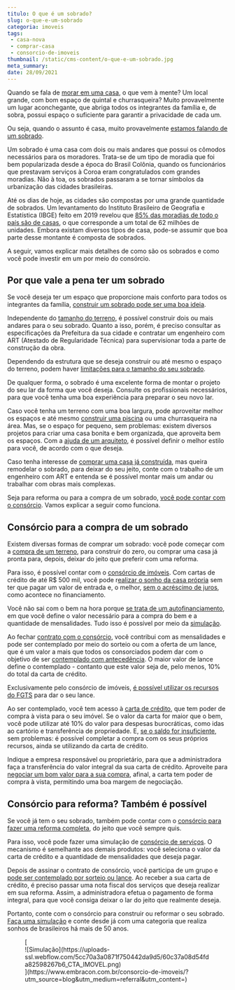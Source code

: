 ```yaml
---
titulo: O que é um sobrado?
slug: o-que-e-um-sobrado
categoria: imoveis
tags:
 - casa-nova
 - comprar-casa
 - consorcio-de-imoveis
thumbnail: /static/cms-content/o-que-e-um-sobrado.jpg
meta_summary: 
date: 28/09/2021
---
```

Quando se fala de [morar em uma casa](https://www.embracon.com.br/blog/vantagens-de-morar-em-casa-pequena), o que vem à mente? Um local grande, com bom espaço de quintal e churrasqueira? Muito provavelmente um lugar aconchegante, que abriga todos os integrantes da família e, de sobra, possui espaço o suficiente para garantir a privacidade de cada um.

Ou seja, quando o assunto é casa, muito provavelmente [estamos falando de um sobrado](https://www.embracon.com.br/blog/tipos-de-imoveis-qual-e-a-melhor-opcao-para-voce).

Um sobrado é uma casa com dois ou mais andares que possui os cômodos necessários para os moradores. Trata-se de um tipo de moradia que foi bem popularizada desde a época do Brasil Colônia, quando os funcionários que prestavam serviços à Coroa eram congratulados com grandes moradias. Não à toa, os sobrados passaram a se tornar símbolos da urbanização das cidades brasileiras.

Até os dias de hoje, as cidades são compostas por uma grande quantidade de sobrados. Um levantamento do Instituto Brasileiro de Geografia e Estatística (IBGE) feito em 2019 revelou que [85% das moradias de todo o país são de casas](https://agenciabrasil.ebc.com.br/economia/noticia/2020-05/maioria-dos-brasileiros-mora-em-casa-e-e-dona-do-imovel-mostra-ibge), o que corresponde a um total de 62 milhões de unidades. Embora existam diversos tipos de casa, pode-se assumir que boa parte desse montante é composta de sobrados.

A seguir, vamos explicar mais detalhes de como são os sobrados e como você pode investir em um por meio do consórcio.

Por que vale a pena ter um sobrado 
-----------------------------------

Se você deseja ter um espaço que proporcione mais conforto para todos os integrantes da família, [construir um sobrado pode ser uma boa ideia](https://www.embracon.com.br/blog/vai-construir-uma-casa-descubra-quanto-vai-custar).

Independente do [tamanho do terreno](https://www.embracon.com.br/imoveis/consorcio-de-terreno-para-construcao), é possível construir dois ou mais andares para o seu sobrado. Quanto a isso, porém, é preciso consultar as especificações da Prefeitura da sua cidade e contratar um engenheiro com ART (Atestado de Regularidade Técnica) para supervisionar toda a parte de construção da obra.

Dependendo da estrutura que se deseja construir ou até mesmo o espaço do terreno, podem haver [limitações para o tamanho do seu sobrado](https://www.embracon.com.br/blog/5-coisas-que-voce-precisa-saber-para-construir-uma-casa).

De qualquer forma, o sobrado é uma excelente forma de montar o projeto do seu lar da forma que você deseja. Consulte os profissionais necessários, para que você tenha uma boa experiência para preparar o seu novo lar.

Caso você tenha um terreno com uma boa largura, pode aproveitar melhor os espaços e até mesmo [construir uma piscina](https://www.embracon.com.br/blog/sonha-em-ter-uma-piscina-em-casa-realize-esse-sonho-com-o-consorcio-de-servicos) ou uma churrasqueira na área. Mas, se o espaço for pequeno, sem problemas: existem diversos projetos para criar uma casa bonita e bem organizada, que aproveita bem os espaços. Com a [ajuda de um arquiteto](https://www.embracon.com.br/blog/como-contratar-um-arquiteto-para-a-sua-reforma), é possível definir o melhor estilo para você, de acordo com o que deseja.

Caso tenha interesse de [comprar uma casa já construída](https://www.embracon.com.br/blog/principais-gastos-na-hora-da-compra-da-casa), mas queira remodelar o sobrado, para deixar do seu jeito, conte com o trabalho de um engenheiro com ART e entenda se é possível montar mais um andar ou trabalhar com obras mais complexas.

Seja para reforma ou para a compra de um sobrado, [você pode contar com o consórcio](https://www.embracon.com.br/blog/guia-completo-consorcio-imobiliario). Vamos explicar a seguir como funciona.

Consórcio para a compra de um sobrado 
--------------------------------------

Existem diversas formas de comprar um sobrado: você pode começar com a [compra de um terreno](https://www.embracon.com.br/imoveis/como-funciona-o-consorcio-de-terreno), para construir do zero, ou comprar uma casa já pronta para, depois, deixar do jeito que preferir com uma reforma.

Para isso, é possível contar com o [consórcio de imóveis](https://www.embracon.com.br/blog/15-duvidas-sobre-consorcio-de-imoveis). Com cartas de crédito de até R$ 500 mil, você pode r[ealizar o sonho da casa própria](https://www.embracon.com.br/blog/como-conquistar-a-estabilidade-da-casa-propria) sem ter que pagar um valor de entrada e, o melhor, [sem o acréscimo de juros](https://www.embracon.com.br/blog/parcela-de-consorcio-tem-juros), como acontece no financiamento.

Você não sai com o bem na hora porque [se trata de um autofinanciamento](https://www.embracon.com.br/blog/autofinanciamento-o-que-e-e-como-um-consorcio-pode-ajuda-lo), em que você define o valor necessário para a compra do bem e a quantidade de mensalidades. Tudo isso é possível por meio da [simulação](https://www.embracon.com.br/blog/descubra-como-fazer-uma-simulacao-no-consorcio).

Ao fechar [contrato com o consórcio](https://www.embracon.com.br/blog/saiba-o-que-avaliar-antes-de-assinar-um-contrato-de-consorcio), você contribui com as mensalidades e pode ser contemplado por meio do sorteio ou com a oferta de um lance, que é um valor a mais que todos os consorciados podem dar com o objetivo de ser [contemplado com antecedência](https://www.embracon.com.br/blog/antecipar-um-consorcio-descubra-aqui). O maior valor de lance define o contemplado - contanto que este valor seja de, pelo menos, 10% do total da carta de crédito.

Exclusivamente pelo consórcio de imóveis, [é possível utilizar os recursos do FGTS](https://www.embracon.com.br/blog/5-passos-para-voce-usar-o-fgts-no-consorcio-imobiliario) para dar o seu lance.

Ao ser contemplado, você tem acesso à [carta de crédito](https://www.embracon.com.br/blog/o-que-e-a-carta-de-credito-como-funciona-e-como-usar), que tem poder de compra à vista para o seu imóvel. Se o valor da carta for maior que o bem, você pode utilizar até 10% do valor para despesas burocráticas, como idas ao cartório e transferência de propriedade. E, [se o saldo for insuficiente](https://www.embracon.com.br/blog/e-possivel-comprar-um-bem-maior-do-que-minha-carta-de-credito-a-embracon-responde), sem problemas: é possível completar a compra com os seus próprios recursos, ainda se utilizando da carta de crédito.

Indique a empresa responsável ou proprietário, para que a administradora faça a transferência do valor integral da sua carta de crédito. Aproveite para [negociar um bom valor para a sua compra](https://www.embracon.com.br/blog/4-dicas-para-conseguir-uma-boa-negociacao-na-hora-de-adquirir-o-seu-bem), afinal, a carta tem poder de compra à vista, permitindo uma boa margem de negociação.

Consórcio para reforma? Também é possível 
------------------------------------------

Se você já tem o seu sobrado, também pode contar com o [consórcio para fazer uma reforma completa](https://www.embracon.com.br/blog/guia-completo-de-como-reformar-a-sua-casa-inteira-com-o-consorcio), do jeito que você sempre quis.

Para isso, você pode fazer uma simulação de [consórcio de serviços](https://www.embracon.com.br/blog/consorcio-de-servicos-tudo-o-que-voce-precisa-saber-sobre-o-assunto). O mecanismo é semelhante aos demais produtos: você seleciona o valor da carta de crédito e a quantidade de mensalidades que deseja pagar.

Depois de assinar o contrato de consórcio, você participa de um grupo e [pode ser contemplado por sorteio ou lance](https://www.embracon.com.br/blog/quais-sao-as-formas-de-contemplacao). Ao receber a sua carta de crédito, é preciso passar uma nota fiscal dos serviços que deseja realizar em sua reforma. Assim, a administradora efetua o pagamento de forma integral, para que você consiga deixar o lar do jeito que realmente deseja.

Portanto, conte com o consórcio para construir ou reformar o seu sobrado. [Faça uma simulação](https://www.embracon.com.br/) e conte desde já com uma categoria que realiza sonhos de brasileiros há mais de 50 anos.

<figure class="w-richtext-figure-type-image w-richtext-align-center">[<div>![Simulação](https://uploads-ssl.webflow.com/5cc70a3a0871f750442da9d5/60c37a08d54fda82598267b6_CTA_IMOVEL.png)</div>](https://www.embracon.com.br/consorcio-de-imoveis/?utm_source=blog&utm_medium=referral&utm_content=)</figure>
